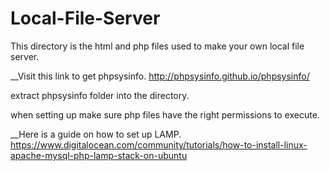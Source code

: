 # Local-File-Server
This directory is the html and php files used to make your own local file server.

__Visit this link to get phpsysinfo. 
http://phpsysinfo.github.io/phpsysinfo/

extract phpsysinfo folder into the directory.

when setting up make sure php files have the right permissions to execute.

__Here is a guide on how to set up LAMP.
https://www.digitalocean.com/community/tutorials/how-to-install-linux-apache-mysql-php-lamp-stack-on-ubuntu
